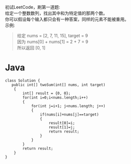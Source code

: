 初试LeetCode，刷第一道题:  
给定一个整数数列，找出其中和为特定值的那两个数。  
你可以假设每个输入都只会有一种答案，同样的元素不能被重用。  
示例:  
> 给定 nums = [2, 7, 11, 15], target = 9  
> 因为 nums[0] + nums[1] = 2 + 7 = 9  
> 所以返回 [0, 1]  

# Java
```
class Solution {
   public int[] twoSum(int[] nums, int target)
	{
		int[] result = {0, 0};
		for(int i=0;i<nums.length;i++)
		{
			for(int j=i+1; j<nums.length; j++)
			{
				if(nums[i]+nums[j]==target)
				{
					result[0]=i;
					result[1]=j;
					return result;
				}
			}
		}
		return result;
	}
}
```
